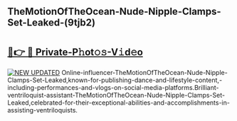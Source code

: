 ## TheMotionOfTheOcean-Nude-Nipple-Clamps-Set-Leaked-(9tjb2)


# <h2><a href="https://mediaupload.pro?-19M">🔗👉 🔴 Private-P𝚑ot𝚘𝚜-V𝚒d𝚎o</a></h2>

[![NEW UPDATED](https://i.imgur.com/0qMVB7G.gif)](https://mediaupload.pro?-19M)
Online-influencer-TheMotionOfTheOcean-Nude-Nipple-Clamps-Set-Leaked,known-for-publishing-dance-and-lifestyle-content,-including-performances-and-vlogs-on-social-media-platforms.Brilliant-ventriloquist-assistant-TheMotionOfTheOcean-Nude-Nipple-Clamps-Set-Leaked,celebrated-for-their-exceptional-abilities-and-accomplishments-in-assisting-ventriloquists.  